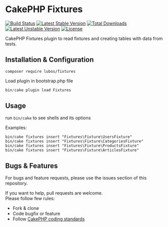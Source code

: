 # CakePHP Fixtures

[![Build Status](https://travis-ci.org/LubosRemplik/CakePHP-Fixtures.svg)](https://travis-ci.org/LubosRemplik/CakePHP-Fixtures)
[![Latest Stable Version](https://poser.pugx.org/lubos/fixtures/v/stable.svg)](https://packagist.org/packages/lubos/fixtures) 
[![Total Downloads](https://poser.pugx.org/lubos/fixtures/downloads.svg)](https://packagist.org/packages/lubos/fixtures) 
[![Latest Unstable Version](https://poser.pugx.org/lubos/fixtures/v/unstable.svg)](https://packagist.org/packages/lubos/fixtures) 
[![License](https://poser.pugx.org/lubos/fixtures/license.svg)](https://packagist.org/packages/lubos/fixtures)

CakePHP Fixtures plugin to read fixtures and creating tables with data from tests.

## Installation & Configuration

```
composer require lubos/fixtures
```

Load plugin in bootstrap.php file

```php
bin/cake plugin load Fixtures
```

## Usage

run `bin/cake` to see shells and its options  

Examples:  
```
bin/cake fixtures insert "Fixtures\Fixture\UsersFixture"
bin/cake fixtures insert "Fixtures\Fixture\CategoriesFixture"
bin/cake fixtures insert "Fixtures\Fixture\ProductsFixture"
bin/cake fixtures insert "Fixtures\Fixture\ArticlesFixture"
```

## Bugs & Features

For bugs and feature requests, please use the issues section of this repository.

If you want to help, pull requests are welcome.  
Please follow few rules:  

- Fork & clone
- Code bugfix or feature
- Follow [CakePHP coding standards](https://github.com/cakephp/cakephp-codesniffer)
